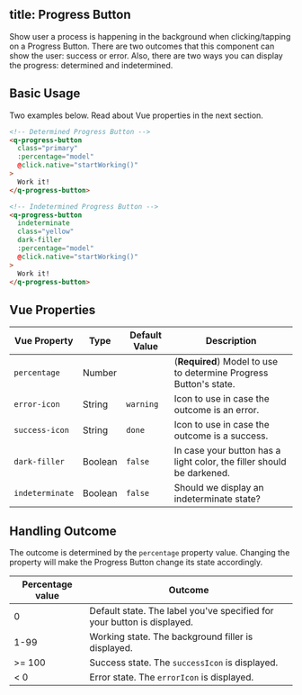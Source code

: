 title: Progress Button
---
Show user a process is happening in the background when clicking/tapping on a Progress Button. There are two outcomes that this component can show the user: success or error. Also, there are two ways you can display the progress: determined and indetermined.

<input type="hidden" data-fullpage-demo="web-components/progress-button">

## Basic Usage
Two examples below. Read about Vue properties in the next section.

``` html
<!-- Determined Progress Button -->
<q-progress-button
  class="primary"
  :percentage="model"
  @click.native="startWorking()"
>
  Work it!
</q-progress-button>

<!-- Indetermined Progress Button -->
<q-progress-button
  indeterminate
  class="yellow"
  dark-filler
  :percentage="model"
  @click.native="startWorking()"
>
  Work it!
</q-progress-button>
```

## Vue Properties

| Vue Property | Type | Default Value | Description |
| --- | --- | --- | --- |
| `percentage` | Number | | (**Required**) Model to use to determine Progress Button's state. |
| `error-icon` | String | `warning` | Icon to use in case the outcome is an error. |
| `success-icon` | String | `done` | Icon to use in case the outcome is a success. |
| `dark-filler` | Boolean | `false` | In case your button has a light color, the filler should be darkened. |
| `indeterminate` | Boolean | `false` | Should we display an indeterminate state? |

## Handling Outcome
The outcome is determined by the `percentage` property value. Changing the property will make the Progress Button change its state accordingly.

| Percentage value | Outcome |
| --- | --- |
| 0 | Default state. The label you've specified for your button is displayed. |
| 1-99 | Working state. The background filler is displayed. |
| &gt;= 100 | Success state. The `successIcon` is displayed. |
| &lt; 0 | Error state. The `errorIcon` is displayed. |
